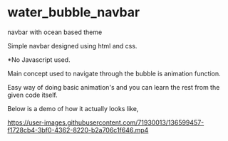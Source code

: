 # water_bubble_navbar
navbar with ocean based theme

Simple navbar designed using html and css.

*No Javascript used.

Main concept used to navigate through the bubble is animation function.

Easy way of doing basic animation's and you can learn the rest from the given code itself.

Below is a demo of how it actually looks like,





https://user-images.githubusercontent.com/71930013/136599457-f1728cb4-3bf0-4362-8220-b2a706c1f646.mp4

